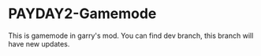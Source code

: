 # PAYDAY2-Gamemode
This is gamemode in garry's mod.
You can find dev branch, this branch will have new updates.

